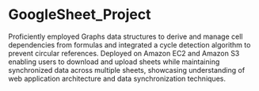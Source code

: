 # GoogleSheet_Project

Proficiently employed Graphs data structures to derive and manage cell dependencies from formulas and integrated a cycle detection
algorithm to prevent circular references.
Deployed on Amazon EC2 and Amazon S3 enabling users to download and upload sheets while maintaining synchronized data across
multiple sheets, showcasing understanding of web application architecture and data synchronization techniques.
